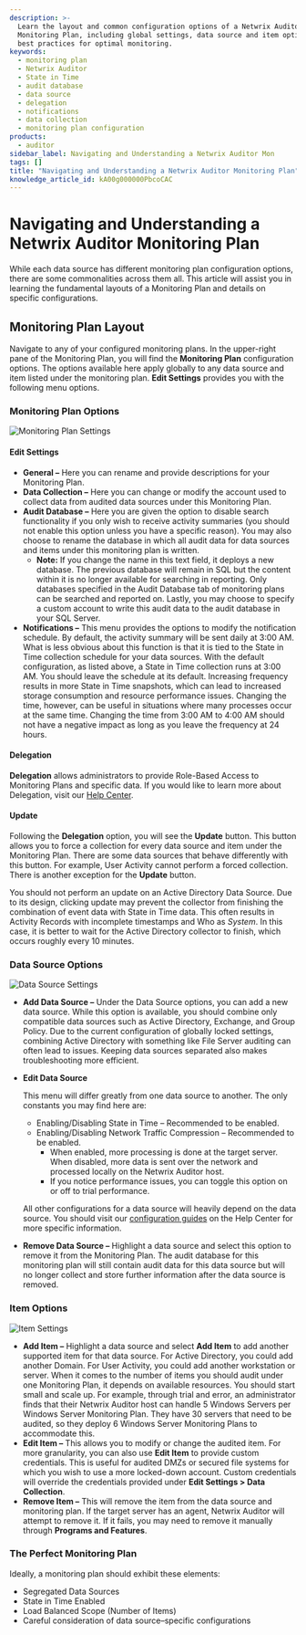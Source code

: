 ```yaml
---
description: >-
  Learn the layout and common configuration options of a Netwrix Auditor
  Monitoring Plan, including global settings, data source and item options, and
  best practices for optimal monitoring.
keywords:
  - monitoring plan
  - Netwrix Auditor
  - State in Time
  - audit database
  - data source
  - delegation
  - notifications
  - data collection
  - monitoring plan configuration
products:
  - auditor
sidebar_label: Navigating and Understanding a Netwrix Auditor Mon
tags: []
title: "Navigating and Understanding a Netwrix Auditor Monitoring Plan"
knowledge_article_id: kA00g000000PbcoCAC
---
```


# Navigating and Understanding a Netwrix Auditor Monitoring Plan

While each data source has different monitoring plan configuration options, there are some commonalities across them all. This article will assist you in learning the fundamental layouts of a Monitoring Plan and details on specific configurations.

## Monitoring Plan Layout

Navigate to any of your configured monitoring plans. In the upper-right pane of the Monitoring Plan, you will find the **Monitoring Plan** configuration options. The options available here apply globally to any data source and item listed under the monitoring plan. **Edit Settings** provides you with the following menu options.

### Monitoring Plan Options

![Monitoring Plan Settings](https://kb.netwrix.com/wp-content/uploads/2020/04/MP-Settings-1024x323.png)

#### Edit Settings

- **General –** Here you can rename and provide descriptions for your Monitoring Plan.
- **Data Collection –** Here you can change or modify the account used to collect data from audited data sources under this Monitoring Plan.
- **Audit Database –** Here you are given the option to disable search functionality if you only wish to receive activity summaries (you should not enable this option unless you have a specific reason). You may also choose to rename the database in which all audit data for data sources and items under this monitoring plan is written.
  - **Note:** If you change the name in this text field, it deploys a new database. The previous database will remain in SQL but the content within it is no longer available for searching in reporting. Only databases specified in the Audit Database tab of monitoring plans can be searched and reported on. Lastly, you may choose to specify a custom account to write this audit data to the audit database in your SQL Server.
- **Notifications –** This menu provides the options to modify the notification schedule. By default, the activity summary will be sent daily at 3:00 AM. What is less obvious about this function is that it is tied to the State in Time collection schedule for your data sources. With the default configuration, as listed above, a State in Time collection runs at 3:00 AM. You should leave the schedule at its default. Increasing frequency results in more State in Time snapshots, which can lead to increased storage consumption and resource performance issues. Changing the time, however, can be useful in situations where many processes occur at the same time. Changing the time from 3:00 AM to 4:00 AM should not have a negative impact as long as you leave the frequency at 24 hours.

#### Delegation

**Delegation** allows administrators to provide Role-Based Access to Monitoring Plans and specific data. If you would like to learn more about Delegation, visit our [Help Center](/docs/auditor/10.8/index).

#### Update

Following the **Delegation** option, you will see the **Update** button. This button allows you to force a collection for every data source and item under the Monitoring Plan. There are some data sources that behave differently with this button. For example, User Activity cannot perform a forced collection. There is another exception for the **Update** button.

You should not perform an update on an Active Directory Data Source. Due to its design, clicking update may prevent the collector from finishing the combination of event data with State in Time data. This often results in Activity Records with incomplete timestamps and Who as *System*. In this case, it is better to wait for the Active Directory collector to finish, which occurs roughly every 10 minutes.

### Data Source Options

![Data Source Settings](https://kb.netwrix.com/wp-content/uploads/2020/04/Data-Source-settings-1024x323.png)

- **Add Data Source –** Under the Data Source options, you can add a new data source. While this option is available, you should combine only compatible data sources such as Active Directory, Exchange, and Group Policy. Due to the current configuration of globally locked settings, combining Active Directory with something like File Server auditing can often lead to issues. Keeping data sources separated also makes troubleshooting more efficient.
- **Edit Data Source**

  This menu will differ greatly from one data source to another. The only constants you may find here are:

  - Enabling/Disabling State in Time – Recommended to be enabled.
  - Enabling/Disabling Network Traffic Compression – Recommended to be enabled.
    - When enabled, more processing is done at the target server. When disabled, more data is sent over the network and processed locally on the Netwrix Auditor host.
    - If you notice performance issues, you can toggle this option on or off to trial performance.

  All other configurations for a data source will heavily depend on the data source. You should visit our [configuration guides](/docs/auditor/10.8/index) on the Help Center for more specific information.

- **Remove Data Source –** Highlight a data source and select this option to remove it from the Monitoring Plan. The audit database for this monitoring plan will still contain audit data for this data source but will no longer collect and store further information after the data source is removed.

### Item Options

![Item Settings](https://kb.netwrix.com/wp-content/uploads/2020/04/Item-Settings-1024x323.png)

- **Add Item –** Highlight a data source and select **Add Item** to add another supported item for that data source. For Active Directory, you could add another Domain. For User Activity, you could add another workstation or server. When it comes to the number of items you should audit under one Monitoring Plan, it depends on available resources. You should start small and scale up. For example, through trial and error, an administrator finds that their Netwrix Auditor host can handle 5 Windows Servers per Windows Server Monitoring Plan. They have 30 servers that need to be audited, so they deploy 6 Windows Server Monitoring Plans to accommodate this.
- **Edit Item –** This allows you to modify or change the audited item. For more granularity, you can also use **Edit Item** to provide custom credentials. This is useful for audited DMZs or secured file systems for which you wish to use a more locked-down account. Custom credentials will override the credentials provided under **Edit Settings > Data Collection**.
- **Remove Item –** This will remove the item from the data source and monitoring plan. If the target server has an agent, Netwrix Auditor will attempt to remove it. If it fails, you may need to remove it manually through **Programs and Features**.

### The Perfect Monitoring Plan

Ideally, a monitoring plan should exhibit these elements:

- Segregated Data Sources
- State in Time Enabled
- Load Balanced Scope (Number of Items)
- Careful consideration of data source–specific configurations
